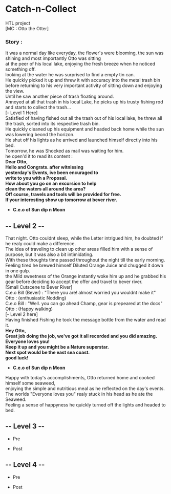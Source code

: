 # Catch-n-Collect
HTL project <br>
[MC : Otto the Otter] <br>
### Story :
It was a normal day like everyday, the flower's were blooming, the sun was shining and most importantly Otto was sitting <br>
at the peer of his local lake, enjoying the fresh breeze when he noticed something off. <br>
looking at the water he was surprised to find a empty tin can. <br>
He quickly picked it up and threw it with accuracy into the metal trash bin before returning to his very important activity of sitting down and enjoying the view. <br>
Until he saw another piece of trash floating around. <br>
Annoyed at all that trash in his local Lake, he picks up his trusty fishing rod and starts to collect the trash... <br>
[- Level 1 Here] <br>
Satisfied of having fished out all the trash out of his local lake, he threw all the trash, sorted into its respective trash bin. <br>
He quickly cleaned up his equipment and headed back home while the sun was lowering beond the horizon. <br>
He shut off his lights as he arrived and launched himself directly into his bed. <br>
Tomorrow, he was Shocked as mail was waiting for him. <br>
he open'd it to read its content : <br>
<b>
Dear Otto, <br>
Hello and Congrats. after witnissing <br>
yesterday's Events, ive been encuraged to <br>
write to you with a Proposal. <br>
How about you go on an excursion to help <br>
clean the waters all around the area? <br> 
Off course, travels and tools will be provided for free. <br>
If your interesting show up tomorrow at bever river. <br>
   - C.e.o of Sun dip n Moon <br>
</b>

## -- Level 2 -- <br>

That night. Otto couldnt sleep, while the Letter intrigued him, he doubted if he realy could make a difference. <br>
The idea of traveling to clean up other areas filled him with a sense of purpose, but it was also a bit intimidating. <br>
With these thoughts time passed throughout the night till the early morning. <br>
Feeling tired he brewed himself Diluted Orange Juice and chugged it down in one gulp. <br>
the Mild sweetness of the Orange instantly woke him up and he grabbed his gear before deciding to accept the offer and travel to bever river. <br>
[Small Cutscene to Bever River] <br>
C.e.o Bill (Bever) : "There you are! almost worried you wouldnt make it" <br>
Otto : (enthusiastic Nodding) <br>
C.e.o Bill : "Well. you can go ahead Champ, gear is prepeared at the docs" <br>
Otto : (Happy walking) <br>
[- Level 2 here] <br>
Having finished Fishing he took the message bottle from the water and read it. <br>
<b>
Hey Otto, <br>
Great job doing the job, we've got it all recorded and you did amazing. <br>
Everyone loves you! <br>
Keep it up and you might be a Nature superstar. <br>
Next spot would be the east sea coast. <br>
good luck! <br>
   - C.e.o of Sun dip n Moon <br>
</b>
Happy with today's accomplishments, Otto returned home and cooked himself some seaweed, <br>
enjoying the simple and nutritious meal as he reflected on the day's events. <br>
The worlds "Everyone loves you" realy stuck in his head as he ate the Seaweed. <br>
Feeling a sense of happyness he quickly turned off the lights and headed to bed. <br>

## -- Level 3 -- <br>
   - Pre <br>

   - Post <br>


## -- Level 4 -- <br>
   - Pre <br>

   - Post <br>

